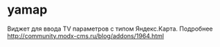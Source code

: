 yamap
=========
Виджет для ввода TV параметров с типом Яндекс.Карта. Подробнее http://community.modx-cms.ru/blog/addons/1964.html